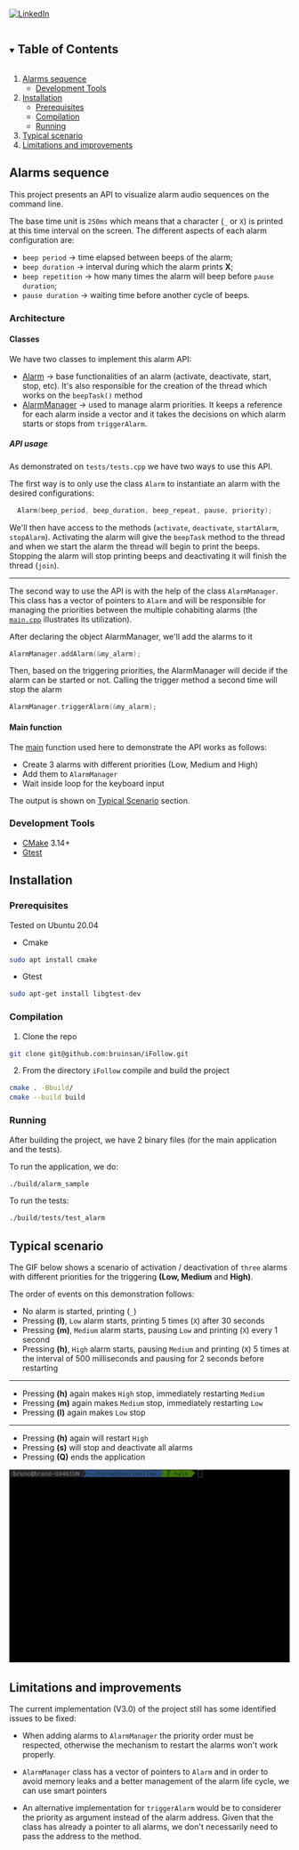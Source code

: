 [![LinkedIn][linkedin-shield]](https://www.linkedin.com/in/bindrigo/)
 
<!-- TABLE OF CONTENTS -->
<details open="open">
 <summary><h2 style="display: inline-block">Table of Contents</h2></summary>
 <ol>
   <li>
     <a href="#alarms-sequence">Alarms sequence</a>
     <ul>
       <li><a href="#development-tools">Development Tools</a></li>
     </ul>
   </li>
   <li>
     <a href="#installation">Installation</a>
     <ul>
       <li><a href="#prerequisites">Prerequisites</a></li>
       <li><a href="#compilation">Compilation</a></li>
       <li><a href="#running">Running</a></li>
     </ul>
   </li>
   <li><a href="#typical-scenario">Typical scenario</a></li>
   <li><a href="#limitations-and-improvements">Limitations and improvements</a></li>
 </ol>
</details>
 
 
 
## Alarms sequence
 
This project presents an API to visualize alarm audio sequences on the command line.
 
The base time unit is `250ms` which means that a character (`_` or `X`) is printed at this time interval on the screen. The different aspects of each alarm configuration are:
 
* `beep period` ->  time elapsed between beeps of the alarm;
* `beep duration` -> interval during which the alarm prints **X**;
* `beep repetition` -> how many times the alarm will beep before `pause duration`;
* `pause duration` -> waiting time before another cycle of beeps.

### Architecture

#### Classes
We have two classes to implement this alarm API:
* [Alarm](alarm/alarm.hpp) -> base functionalities of an alarm (activate, deactivate, start, stop, etc). It's also responsible for the creation of the thread which works on the `beepTask()` method
* [AlarmManager](alarm/alarmManager.hpp) -> used to manage alarm priorities. It keeps a reference for each alarm inside a vector and it takes the decisions on which alarm starts or stops from `triggerAlarm`.

##### API usage
As demonstrated on `tests/tests.cpp` we have two ways to use this API. 

The first way is to only use the class `Alarm` to instantiate an alarm with the desired configurations:

```cpp
  Alarm(beep_period, beep_duration, beep_repeat, pause, priority);
```

We'll then have access to the methods (`activate`, `deactivate`, `startAlarm`, `stopAlarm`). Activating the alarm will give the `beepTask` method to the thread and when we start the alarm the thread will begin to print the beeps. Stopping the alarm will stop printing beeps and deactivating it will finish the thread (`join`). 

---

The second way to use the API is with the help of the class `AlarmManager`. This class has a vector of pointers to `Alarm` and will be responsible for managing the priorities between the multiple cohabiting alarms (the [`main.cpp`](main.cpp) illustrates its utilization). 

After declaring the object AlarmManager, we'll add the alarms to it 

```cpp
AlarmManager.addAlarm(&my_alarm);
```

Then, based on the triggering priorities, the AlarmManager will decide if the alarm can be started or not. Calling the trigger method a second time will stop the alarm

```cpp
AlarmManager.triggerAlarm(&my_alarm);
```
#### Main function

The [main](main.cpp) function used here to demonstrate the API works as follows:

* Create 3 alarms with different priorities (Low, Medium and High)
* Add them to `AlarmManager`
* Wait inside loop for the keyboard input

The output is shown on [Typical Scenario](#typical-scenario) section. 
 
### Development Tools
 
* [CMake](https://cmake.org/) 3.14+
* [Gtest](https://google.github.io/googletest/)
 
## Installation
### Prerequisites
 
Tested on Ubuntu 20.04
 
* Cmake
 ```sh
 sudo apt install cmake
 ```
* Gtest
 ```sh
 sudo apt-get install libgtest-dev
 ```
 
### Compilation
 
1. Clone the repo
  ```sh
  git clone git@github.com:bruinsan/iFollow.git
  ```
2. From the directory `iFollow` compile and build the project
  ```sh
  cmake . -Bbuild/
  cmake --build build
  ```
 
### Running
 
After building the project, we have 2 binary files (for the main application and the tests). 

To run the application, we do:
```sh
./build/alarm_sample
```
 
To run the tests:
 
```sh
./build/tests/test_alarm
```
 
## Typical scenario
 
The GIF below shows a scenario of activation / deactivation of `three` alarms with different priorities for the triggering **(Low, Medium** and **High)**.
 
The order of events on this demonstration follows:
 
* No alarm is started, printing (`_`)
* Pressing **(l)**, `Low` alarm starts, printing 5 times (`X`) after 30 seconds
* Pressing **(m)**, `Medium` alarm starts, pausing `Low` and printing (`X`) every 1 second
* Pressing **(h)**, `High` alarm starts, pausing `Medium` and printing (`X`) 5 times at the interval of 500 milliseconds and pausing for 2 seconds before restarting
 
---
 
* Pressing **(h)** again makes `High` stop, immediately restarting `Medium`
* Pressing **(m)** again makes `Medium` stop, immediately restarting `Low`
* Pressing **(l)** again makes `Low` stop
 
---
 
* Pressing **(h)** again will restart `High`
* Pressing **(s)** will stop and deactivate all alarms
* Pressing **(Q)** ends the application
 
![](images/alarm_demo.gif)
 
## Limitations and improvements
 
The current implementation (V3.0) of the project still has some identified issues to be fixed:
 
* When adding alarms to `AlarmManager` the priority order must be respected, otherwise the mechanism to restart the alarms won't work properly.
 
* `AlarmManager` class has a vector of pointers to `Alarm` and in order to avoid memory leaks and a better management of the alarm life cycle, we can use smart pointers

* An alternative implementation for `triggerAlarm` would be to considerer the priority as argument instead of the alarm address. Given that the class has already a pointer to all alarms, we don't necessarily need to pass the address to the method.
 
[linkedin-shield]: https://img.shields.io/badge/-LinkedIn-black.svg?style=for-the-badge&logo=linkedin&colorB=555
[linkedin-url]: https://linkedin.com/in/github_username

